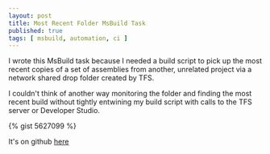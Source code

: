 ```yaml
---
layout: post
title: Most Recent Folder MsBuild Task
published: true
tags: [ msbuild, automation, ci ]
---
```


I wrote this MsBuild task because I needed a build script to pick up the 
most recent copies of a set of assemblies from another, unrelated project via 
a network shared drop folder created by TFS.

I couldn't think of another way monitoring the folder and finding the most 
recent build without tightly entwining my build script with calls to the 
TFS server or Developer Studio.

{% gist 5627099 %}

It's on github [here](https://gist.github.com/deejaygraham/5627099)
